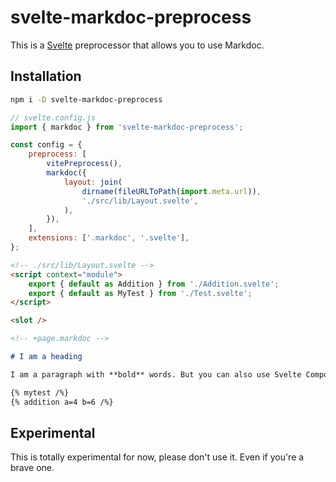 # svelte-markdoc-preprocess

This is a [Svelte](https://svelte.dev) preprocessor that allows you to use Markdoc.

## Installation

```bash
npm i -D svelte-markdoc-preprocess
```

```js
// svelte.config.js
import { markdoc } from 'svelte-markdoc-preprocess';

const config = {
    preprocess: [
        vitePreprocess(),
        markdoc({
            layout: join(
                dirname(fileURLToPath(import.meta.url)),
                './src/lib/Layout.svelte',
            ),
        }),
    ],
    extensions: ['.markdoc', '.svelte'],
};
```

```html
<!-- ./src/lib/Layout.svelte -->
<script context="module">
    export { default as Addition } from './Addition.svelte';
    export { default as MyTest } from './Test.svelte';
</script>

<slot />
```

```md
<!-- +page.markdoc -->

# I am a heading

I am a paragraph with **bold** words. But you can also use Svelte Components:

{% mytest /%}
{% addition a=4 b=6 /%}
```

## Experimental

This is totally experimental for now, please don't use it. Even if you're a brave one.
